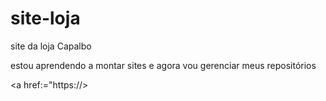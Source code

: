# site-loja
 site da loja Capalbo

 estou aprendendo a montar sites e agora vou gerenciar meus repositórios 

 <a href:="https://>
